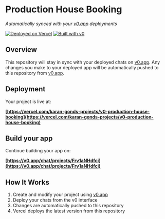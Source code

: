 # Production House Booking

*Automatically synced with your [v0.app](https://v0.app) deployments*

[![Deployed on Vercel](https://img.shields.io/badge/Deployed%20on-Vercel-black?style=for-the-badge&logo=vercel)](https://vercel.com/karan-gonds-projects/v0-production-house-booking)
[![Built with v0](https://img.shields.io/badge/Built%20with-v0.app-black?style=for-the-badge)](https://v0.app/chat/projects/Frv1aNHdfci)

## Overview

This repository will stay in sync with your deployed chats on [v0.app](https://v0.app).
Any changes you make to your deployed app will be automatically pushed to this repository from [v0.app](https://v0.app).

## Deployment

Your project is live at:

**[https://vercel.com/karan-gonds-projects/v0-production-house-booking](https://vercel.com/karan-gonds-projects/v0-production-house-booking)**

## Build your app

Continue building your app on:

**[https://v0.app/chat/projects/Frv1aNHdfci](https://v0.app/chat/projects/Frv1aNHdfci)**

## How It Works

1. Create and modify your project using [v0.app](https://v0.app)
2. Deploy your chats from the v0 interface
3. Changes are automatically pushed to this repository
4. Vercel deploys the latest version from this repository

